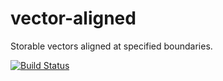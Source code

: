 vector-aligned
==============

Storable vectors aligned at specified boundaries.

[![Build Status](https://travis-ci.org/acowley/vector-aligned.png)](https://travis-ci.org/acowley/vector-aligned)
